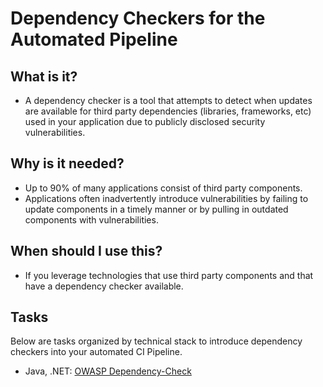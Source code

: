 # Dependency Checkers for the Automated Pipeline

## What is it?
* A dependency checker is a tool that attempts to detect when updates are
  available for third party dependencies (libraries, frameworks, etc) used in
  your application due to publicly disclosed security vulnerabilities.

## Why is it needed?
* Up to 90% of many applications consist of third party components.
* Applications often inadvertently introduce vulnerabilities by failing to
  update components in a timely manner or by pulling in outdated components with
  vulnerabilities.

## When should I use this?
* If you leverage technologies that use third party components and that have a
  dependency checker available.

## Tasks
Below are tasks organized by technical stack to introduce dependency checkers
into your automated CI Pipeline.

* Java, .NET: [OWASP Dependency-Check](owasp-dependency-check.md)
